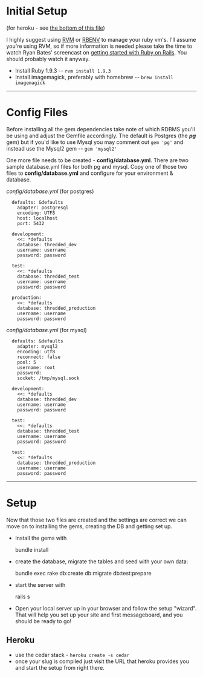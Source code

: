 # Initial Setup

(for heroku - see [the bottom of this file](#heroku))

I highly suggest using [RVM](https://rvm.beginrescueend.com/) or [RBENV](https://github.com/sstephenson/rbenv) to manage your ruby vm's. I'll assume you're using RVM, so if more information is needed please take the time to watch Ryan Bates' screencast on [getting started with Ruby on Rails](http://railscasts.com/episodes/310-getting-started-with-rails). You should probably watch it anyway.

* Install Ruby 1.9.3 -- `rvm install 1.9.3`
* Install imagemagick, preferably with homebrew -- `brew install imagemagick`

***

# Config Files

Before installing all the gem dependencies take note of which RDBMS you'll be using and adjust the Gemfile accordingly. The default is Postgres (the **_pg_** gem) but if you'd like to use Mysql you may comment out `gem 'pg'` and instead use the Mysql2 gem -- `gem 'mysql2'`

One more file needs to be created - **config/database.yml**. There are two sample database.yml files for both pg and mysql. Copy one of those two files to **config/database.yml** and configure for your environment & database.

*_config/database.yml_* (for postgres)
```
  defaults: &defaults
    adapter: postgresql
    encoding: UTF8
    host: localhost
    port: 5432

  development:
    <<: *defaults
    database: thredded_dev
    username: username
    password: password

  test:
    <<: *defaults
    database: thredded_test
    username: username
    password: password

  production:
    <<: *defaults
    database: thredded_production
    username: username
    password: password
```

*_config/database.yml_* (for mysql)
```
  defaults: &defaults
    adapter: mysql2
    encoding: utf8
    reconnect: false
    pool: 5
    username: root
    password:
    socket: /tmp/mysql.sock

  development:
    <<: *defaults
    database: thredded_dev
    username: username
    password: password

  test:
    <<: *defaults
    database: thredded_test
    username: username
    password: password

  test:
    <<: *defaults
    database: thredded_production
    username: username
    password: password
```
***

# Setup

Now that those two files are created and the settings are correct we can move on to installing the gems, creating the DB and getting set up.

* Install the gems with

    bundle install

* create the database, migrate the tables and seed with your own data:

    bundle exec rake db:create db:migrate db:test:prepare

* start the server with

    rails s

* Open your local server up in your browser and follow the setup "wizard". That will help you set up your site and first messageboard, and you should be ready to go!

## Heroku <a name="heroku"></a>

* use the cedar stack - `heroku create -s cedar`
* once your slug is compiled just visit the URL that heroku provides you and start the setup from right there.
